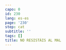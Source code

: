 ```yaml
---
capo: 0
id: 230
lang: es-es
page: '230'
step: cat
subtitle: ''
tags: []
title: NO RESISTÁIS AL MAL
---
```

